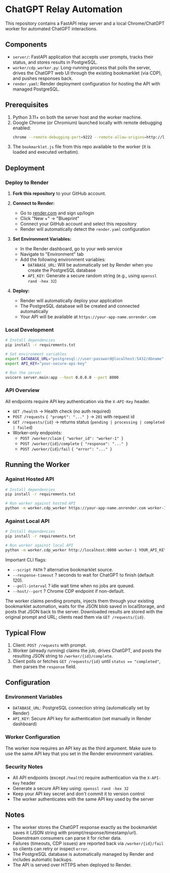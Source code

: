# ChatGPT Relay Automation

This repository contains a FastAPI relay server and a local Chrome/ChatGPT worker for automated ChatGPT interactions.

## Components

- `server/`: FastAPI application that accepts user prompts, tracks their status, and stores results in PostgreSQL.
- `worker/cdp_worker.py`: Long-running process that polls the server, drives the ChatGPT web UI through the existing bookmarklet (via CDP), and pushes responses back.
- `render.yaml`: Render deployment configuration for hosting the API with managed PostgreSQL.

## Prerequisites

1. Python 3.11+ on both the server host and the worker machine.
2. Google Chrome (or Chromium) launched locally with remote debugging enabled:
   ```bash
   chrome --remote-debugging-port=9222 --remote-allow-origins=http://localhost:9222 --user-data-dir="YOUR_PROFILE_DIR"
   ```
3. The `bookmarklet.js` file from this repo available to the worker (it is loaded and executed verbatim).

## Deployment

### Deploy to Render

1. **Fork this repository** to your GitHub account.

2. **Connect to Render:**
   - Go to [render.com](https://render.com) and sign up/login
   - Click "New +" → "Blueprint"
   - Connect your GitHub account and select this repository
   - Render will automatically detect the `render.yaml` configuration

3. **Set Environment Variables:**
   - In the Render dashboard, go to your web service
   - Navigate to "Environment" tab
   - Add the following environment variables:
     - `DATABASE_URL`: Will be automatically set by Render when you create the PostgreSQL database
     - `API_KEY`: Generate a secure random string (e.g., using `openssl rand -hex 32`)

4. **Deploy:**
   - Render will automatically deploy your application
   - The PostgreSQL database will be created and connected automatically
   - Your API will be available at `https://your-app-name.onrender.com`

### Local Development

```bash
# Install dependencies
pip install -r requirements.txt

# Set environment variables
export DATABASE_URL="postgresql://user:password@localhost:5432/dbname"
export API_KEY="your-secure-api-key"

# Run the server
uvicorn server.main:app --host 0.0.0.0 --port 8000
```

### API Overview

All endpoints require API key authentication via the `X-API-Key` header.

- `GET /health` -> Health check (no auth required)
- `POST /requests` `{ "prompt": "..." }` -> `201` with request id
- `GET /requests/{id}` -> returns status (`pending | processing | completed | failed`)
- Worker-only endpoints:
  - `POST /worker/claim` `{ "worker_id": "worker-1" }`
  - `POST /worker/{id}/complete` `{ "response": "..." }`
  - `POST /worker/{id}/fail` `{ "error": "..." }`

## Running the Worker

### Against Hosted API

```bash
# Install dependencies
pip install -r requirements.txt

# Run worker against hosted API
python -m worker.cdp_worker https://your-app-name.onrender.com worker-1 YOUR_API_KEY chatgpt.com --pick-first
```

### Against Local API

```bash
# Install dependencies
pip install -r requirements.txt

# Run worker against local API
python -m worker.cdp_worker http://localhost:8000 worker-1 YOUR_API_KEY chatgpt.com --pick-first
```

Important CLI flags:

- `--script PATH` ? alternative bookmarklet source.
- `--response-timeout` ? seconds to wait for ChatGPT to finish (default 120).
- `--poll-interval` ? idle wait time when no jobs are queued.
- `--host/--port` ? Chrome CDP endpoint if non-default.

The worker claims pending prompts, injects them through your existing bookmarklet automation, waits for the JSON blob saved in localStorage, and posts that JSON back to the server. Downloaded results are stored with the original prompt and URL; clients read them via `GET /requests/{id}`.

## Typical Flow

1. Client: `POST /requests` with prompt.
2. Worker (already running) claims the job, drives ChatGPT, and posts the resulting JSON string to `/worker/{id}/complete`.
3. Client polls or fetches `GET /requests/{id}` until `status == "completed"`, then parses the `response` field.

## Configuration

### Environment Variables

- `DATABASE_URL`: PostgreSQL connection string (automatically set by Render)
- `API_KEY`: Secure API key for authentication (set manually in Render dashboard)

### Worker Configuration

The worker now requires an API key as the third argument. Make sure to use the same API key that you set in the Render environment variables.

### Security Notes

- All API endpoints (except `/health`) require authentication via the `X-API-Key` header
- Generate a secure API key using: `openssl rand -hex 32`
- Keep your API key secret and don't commit it to version control
- The worker authenticates with the same API key used by the server

## Notes

- The worker stores the ChatGPT response exactly as the bookmarklet saves it (JSON string with prompt/response/timestamp/url). Downstream consumers can parse it for richer data.
- Failures (timeouts, CDP issues) are reported back via `/worker/{id}/fail` so clients can retry or inspect `error`.
- The PostgreSQL database is automatically managed by Render and includes automatic backups.
- The API is served over HTTPS when deployed to Render.


